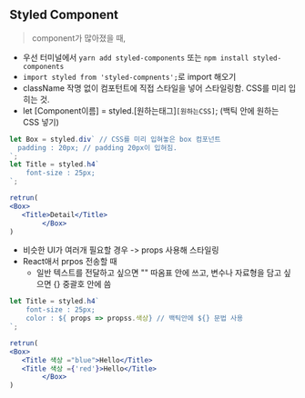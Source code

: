 ## Styled Component
> component가 많아졌을 때, 

- 우선 터미널에서 ```yarn add styled-components``` 또는 ```npm install styled-components```
- ```import styled from 'styled-compnents';```로 import 해오기 
- className 작명 없이 컴포턴트에 직접 스타일을 넣어 스타일링함. CSS를 미리 입히는 것.
- let [Component이름] = styled.[원하는태그]`[원하는CSS]`; (백틱 안에 원하는 CSS 넣기)
```jsx
let Box = styled.div` // CSS를 미리 입혀놓은 box 컴포넌트
  padding : 20px; // padding 20px이 입혀짐.
`;
let Title = styled.h4`
    font-size : 25px;  
`;
```
```jsx
retrun(
<Box>
   <Title>Detail</Title>
        </Box>
)
```

- 비슷한 UI가 여러개 필요할 경우 -> props 사용해 스타일링
- React애서 prpos 전송할 때
    - 일반 텍스트를 전달하고 싶으면 "" 따옴표 안에 쓰고, 변수나 자료형을 담고 싶으면 {} 중괄호 안에 씀
```jsx
let Title = styled.h4`
    font-size : 25px;  
    color : ${ props => propss.색상} // 백틱안에 ${} 문법 사용
`;

retrun(
<Box>
   <Title 색상 ="blue">Hello</Title>
   <Title 색상 ={'red'}>Hello</Title>
        </Box>
)
```
